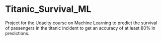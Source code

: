 # Titanic_Survival_ML
Project for the Udacity course on Machine Learning to predict the survival of passengers in the titanic incident to get an accuracy of at least 80% in predictions.
